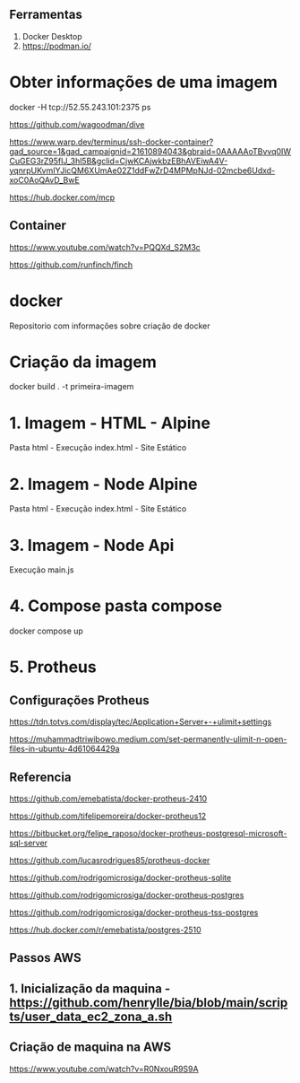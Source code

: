 ## Ferramentas
1) Docker Desktop
2) https://podman.io/

# Obter informações de uma imagem
docker -H tcp://52.55.243.101:2375 ps

https://github.com/wagoodman/dive

https://www.warp.dev/terminus/ssh-docker-container?gad_source=1&gad_campaignid=21610894043&gbraid=0AAAAAoTBvvq0IWCuGEG3rZ95fIJ_3hl5B&gclid=CjwKCAjwkbzEBhAVEiwA4V-yqnrpUKvmIYJicQM6XUmAe02Z1ddFwZrD4MPMpNJd-02mcbe6Udxd-xoC0AoQAvD_BwE

https://hub.docker.com/mcp

## Container

https://www.youtube.com/watch?v=PQQXd_S2M3c

https://github.com/runfinch/finch

# docker
Repositorio com informações sobre criação de docker

# Criação da imagem
docker build . -t primeira-imagem

# 1. Imagem - HTML - Alpine
Pasta html - Execução index.html - Site Estático

# 2. Imagem - Node Alpine
Pasta html - Execução index.html - Site Estático

# 3. Imagem - Node Api
Execução main.js

# 4. Compose pasta compose
docker compose up

# 5. Protheus
## Configurações Protheus

https://tdn.totvs.com/display/tec/Application+Server+-+ulimit+settings

https://muhammadtriwibowo.medium.com/set-permanently-ulimit-n-open-files-in-ubuntu-4d61064429a

## Referencia
https://github.com/emebatista/docker-protheus-2410

https://github.com/tifelipemoreira/docker-protheus12

https://bitbucket.org/felipe_raposo/docker-protheus-postgresql-microsoft-sql-server

https://github.com/lucasrodrigues85/protheus-docker

https://github.com/rodrigomicrosiga/docker-protheus-sqlite

https://github.com/rodrigomicrosiga/docker-protheus-postgres

https://github.com/rodrigomicrosiga/docker-protheus-tss-postgres

https://hub.docker.com/r/emebatista/postgres-2510

## Passos AWS
## 1. Inicialização da maquina - https://github.com/henrylle/bia/blob/main/scripts/user_data_ec2_zona_a.sh

## Criação de maquina na AWS
https://www.youtube.com/watch?v=R0NxouR9S9A
